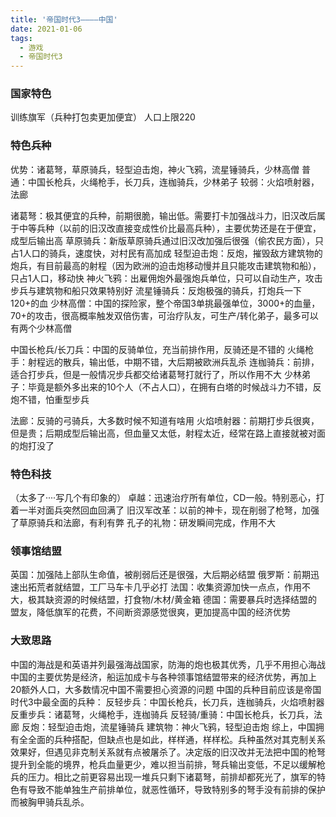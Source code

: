 ```yaml
---
title: '帝国时代3————中国'
date: 2021-01-06
tags:
  - 游戏
  - 帝国时代3
---
```


### 国家特色
训练旗军（兵种打包卖更加便宜）
人口上限220

### 特色兵种
优势：诸葛弩，草原骑兵，轻型迫击炮，神火飞鸦，流星锤骑兵，少林高僧
普通：中国长枪兵，火绳枪手，长刀兵，连枷骑兵，少林弟子
较弱：火焰喷射器，法廊

诸葛弩：极其便宜的兵种，前期很脆，输出低。需要打卡加强战斗力，旧汉改后属于中等兵种（以前的旧汉改直接变成性价比最高兵种），主要优势还是在于便宜，成型后输出高
草原骑兵：新版草原骑兵通过旧汉改加强后很强（偷农民方面），只占1人口的骑兵，速度快，对村民有高加成
轻型迫击炮：反炮，摧毁敌方建筑物的炮兵，有目前最高的射程（因为欧洲的迫击炮移动慢并且只能攻击建筑物和船），只占1人口，移动快
神火飞鸦：出雇佣炮外最强炮兵单位，只可以自动生产，攻击步兵与建筑物和船只效果特别好
流星锤骑兵：反炮极强的骑兵，打炮兵一下120+的血
少林高僧：中国的探险家，整个帝国3单挑最强单位，3000+的血量，70+的攻击，很高概率触发双倍伤害，可治疗队友，可生产/转化弟子，最多可以有两个少林高僧

中国长枪兵/长刀兵：中国的反骑单位，充当前排作用，反骑还是不错的
火绳枪手：射程远的散兵，输出低，中期不错，大后期被欧洲兵乱杀
连枷骑兵：前排，适合打步兵，但是一般情况步兵都交给诸葛弩打就行了，所以作用不大
少林弟子：毕竟是额外多出来的10个人（不占人口），在拥有白塔的时候战斗力不错，反炮不错，怕重型步兵

法廊：反骑的弓骑兵，大多数时候不知道有啥用
火焰喷射器：前期打步兵很爽，但是贵；后期成型后输出高，但血量又太低，射程太近，经常在路上直接就被对面的炮打没了

### 特色科技
（太多了····写几个有印象的）
卓越：迅速治疗所有单位，CD一般。特别恶心，打着一半对面兵突然回血回满了
旧汉军改革：以前的神卡，现在削弱了枪弩，加强了草原骑兵和法廊，有利有弊
孔子的礼物：研发瞬间完成，作用不大

### 领事馆结盟
英国：加强陆上部队生命值，被削弱后还是很强，大后期必结盟
俄罗斯：前期迅速出拓荒者就结盟，工厂马车卡几乎必打
法国：收集资源加快一点点，作用不大，极其缺资源的时候结盟，打食物/木材/黄金箱
德国：需要暴兵时选择结盟的盟友，降低旗军的花费，不间断资源感觉很爽，更加提高中国的经济优势

### 大致思路
中国的海战是和英语并列最强海战国家，防海的炮也极其优秀，几乎不用担心海战
中国的主要优势是经济，船运加成卡与各种领事馆结盟带来的经济优势，再加上20额外人口，大多数情况中国不需要担心资源的问题
中国的兵种目前应该是帝国时代3中最全面的兵种：
反轻步兵：中国长枪兵，长刀兵，连枷骑兵，火焰喷射器
反重步兵：诸葛弩，火绳枪手，连枷骑兵
反轻骑/重骑：中国长枪兵，长刀兵，法廊
反炮：轻型迫击炮，流星锤骑兵
建筑物：神火飞鸦，轻型迫击炮
综上，中国拥有全全面的兵种搭配，但缺点也是如此，样样通，样样松。兵种虽然对其克制关系效果好，但遇见非克制关系就有点被屠杀了。决定版的旧汉改并无法把中国的枪弩提升到全能的境界，枪兵血量更少，难以担当前排，弩兵输出变低，不足以缓解枪兵的压力。相比之前更容易出现一堆兵只剩下诸葛弩，前排却都死光了，旗军的特色有导致不能单独生产前排单位，就恶性循环，导致特别多的弩手没有前排的保护而被胸甲骑兵乱杀。 